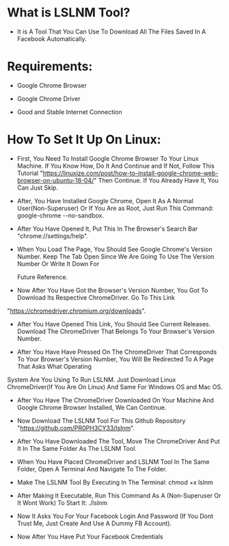 # What is LSLNM Tool?

  - It is A Tool That You Can Use To Download All The Files Saved In A Facebook Automatically.


# Requirements:

  - Google Chrome Browser
  
  - Google Chrome Driver
  
  - Good and Stable Internet Connection
  
  
# How To Set It Up On Linux:

- First, You Need To Install Google Chrome Browser To Your Linux Machine. If You Know How, Do It And Continue and If Not, Follow This Tutorial "https://linuxize.com/post/how-to-install-google-chrome-web-browser-on-ubuntu-18-04/" Then Continue. If You Already Have It, You Can Just Skip.

- After, You Have Installed Google Chrome, Open It As A Normal User(Non-Superuser) Or If You Are as Root, Just Run This Command: google-chrome --no-sandbox.

- After You Have Opened It, Put This In The Browser's Search Bar "chrome://settings/help".

- When You Load The Page, You Should See Google Chrome's Version Number. Keep The Tab Open Since We Are Going To Use The Version Number Or Write It Down For 

  Future Reference.
  
 - Now After You Have Got the Browser's Version Number, You Got To Download Its Respective ChromeDriver. Go To This Link  

  "https://chromedriver.chromium.org/downloads".
 
 - After You Have Opened This Link, You Should See Current Releases. Download The ChromeDriver That Belongs To Your Browser's Version Number.
 
 - After You Have Have Pressed On The ChromeDriver That Corresponds To Your Browser's Version Number, You Will Be Redirected To A Page That Asks What Operating
 
 System Are You Using To Run LSLNM. Just Download Linux ChromeDriver(If You Are On Linux) And Same For Windows OS and Mac OS.
 
 - After You Have The ChromeDriver Downloaded On Your Machine And Google Chrome Browser Installed, We Can Continue.
 
 - Now Download The LSLNM Tool For This Github Repository "https://github.com/PR0PH3CY33/lslnm".
 
 - After You Have Downloaded The Tool, Move The ChromeDriver And Put It In The Same Folder As The LSLNM Tool.
 
 - When You Have Placed ChromeDriver and LSLNM Tool In The Same Folder, Open A Terminal And Navigate To The Folder.
 
 - Make The LSLNM Tool By Executing In The Terminal: chmod +x lslnm
 
 - After Making It Executable, Run This Command As A (Non-Superuser Or It Wont Work) To Start It: ./lslnm
 
 - Now It Asks You For Your Facebook Login And Password (If You Dont Trust Me, Just Create And Use A Dummy FB Account).
 
 - Now After You Have Put Your Facebook Credentials
 
 
